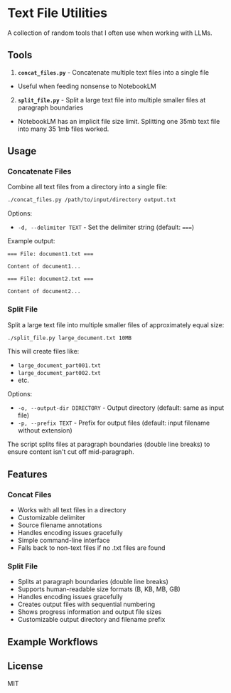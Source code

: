 # Text File Utilities

A collection of random tools that I often use when working with LLMs.

## Tools

1. **`concat_files.py`** - Concatenate multiple text files into a single file

- Useful when feeding nonsense to NotebookLM

2. **`split_file.py`** - Split a large text file into multiple smaller files at paragraph boundaries

- NotebookLM has an implicit file size limit. Splitting one 35mb text file into many 35 1mb files worked.

## Usage

### Concatenate Files

Combine all text files from a directory into a single file:

```bash
./concat_files.py /path/to/input/directory output.txt
```

Options:

- `-d, --delimiter TEXT` - Set the delimiter string (default: `===`)

Example output:

```
=== File: document1.txt ===

Content of document1...

=== File: document2.txt ===

Content of document2...
```

### Split File

Split a large text file into multiple smaller files of approximately equal size:

```bash
./split_file.py large_document.txt 10MB
```

This will create files like:

- `large_document_part001.txt`
- `large_document_part002.txt`
- etc.

Options:

- `-o, --output-dir DIRECTORY` - Output directory (default: same as input file)
- `-p, --prefix TEXT` - Prefix for output files (default: input filename without extension)

The script splits files at paragraph boundaries (double line breaks) to ensure content isn't cut off mid-paragraph.

## Features

### Concat Files

- Works with all text files in a directory
- Customizable delimiter
- Source filename annotations
- Handles encoding issues gracefully
- Simple command-line interface
- Falls back to non-text files if no .txt files are found

### Split File

- Splits at paragraph boundaries (double line breaks)
- Supports human-readable size formats (B, KB, MB, GB)
- Handles encoding issues gracefully
- Creates output files with sequential numbering
- Shows progress information and output file sizes
- Customizable output directory and filename prefix

## Example Workflows

## License

MIT

